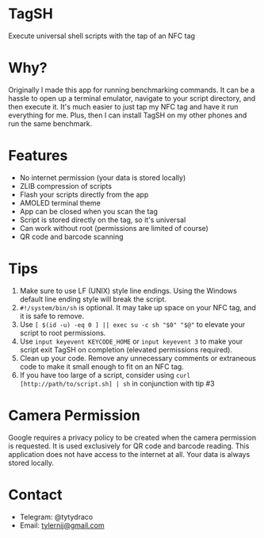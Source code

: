 # TagSH
Execute universal shell scripts with the tap of an NFC tag

# Why?
Originally I made this app for running benchmarking commands. It can be a hassle to open up a terminal emulator, navigate to your script directory, and then execute it. It's much easier to just tap my NFC tag and have it run everything for me. Plus, then I can install TagSH on my other phones and run the same benchmark.

# Features
- No internet permission (your data is stored locally)
- ZLIB compression of scripts
- Flash your scripts directly from the app
- AMOLED terminal theme
- App can be closed when you scan the tag
- Script is stored directly on the tag, so it's universal
- Can work without root (permissions are limited of course)
- QR code and barcode scanning

# Tips
1. Make sure to use LF (UNIX) style line endings. Using the Windows default line ending style will break the script.
2. `#!/system/bin/sh` is optional. It may take up space on your NFC tag, and it is safe to remove.
3. Use `[ $(id -u) -eq 0 ] || exec su -c sh "$0" "$@"` to elevate your script to root permissions.
4. Use `input keyevent KEYCODE_HOME` or `input keyevent 3` to make your script exit TagSH on completion (elevated permissions required).
5. Clean up your code. Remove any unnecessary comments or extraneous code to make it small enough to fit on an NFC tag.
6. If you have too large of a script, consider using `curl [http://path/to/script.sh] | sh` in conjunction with tip #3

# Camera Permission
Google requires a privacy policy to be created when the camera permission is requested. It is used exclusively for QR code and barcode reading. This application does not have access to the internet at all. Your data is always stored locally.

# Contact
- Telegram: @tytydraco
- Email: tylernij@gmail.com
